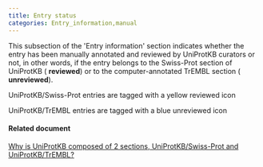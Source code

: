 ```yaml
---
title: Entry status
categories: Entry_information,manual
---
```


This subsection of the 'Entry information' section indicates whether the entry has been manually annotated and reviewed by UniProtKB curators or not, in other words, if the entry belongs to the Swiss-Prot section of UniProtKB ( **reviewed**) or to the computer-annotated TrEMBL section ( **unreviewed**).

UniProtKB/Swiss-Prot entries are tagged with a yellow reviewed icon

UniProtKB/TrEMBL entries are tagged with a blue unreviewed icon

#### Related document

[Why is UniProtKB composed of 2 sections, UniProtKB/Swiss-Prot and UniProtKB/TrEMBL?](http://www.uniprot.org/faq/7)